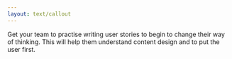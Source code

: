 ```yaml
---
layout: text/callout
---
```

Get your team to practise writing user stories to begin to change their way of thinking. This will help them understand content design and to put the user first.
